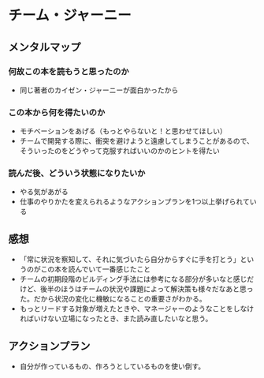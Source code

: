 # チーム・ジャーニー

## メンタルマップ

### 何故この本を読もうと思ったのか

- 同じ著者のカイゼン・ジャーニーが面白かったから

### この本から何を得たいのか

- モチベーションをあげる（もっとやらないと！と思わせてほしい）
- チームで開発する際に、衝突を避けようと遠慮してしまうことがあるので、そういったのをどうやって克服すればいいのかのヒントを得たい

### 読んだ後、どういう状態になりたいか

- やる気があがる
- 仕事のやりかたを変えられるようなアクションプランを1つ以上挙げられている

## 感想

- 「常に状況を察知して、それに気づいたら自分からすぐに手を打とう」というのがこの本を読んでいて一番感じたこと
- チームの初期段階のビルディング手法には参考になる部分が多いなと感じだけど、後半のほうはチームの状況や課題によって解決策も様々だなあと思った。だから状況の変化に機敏になることの重要さがわかる。
- もっとリードする対象が増えたときや、マネージャーのようなことをしなければいけない立場になったとき、また読み直したいなと思う。

## アクションプラン

- 自分が作っているもの、作ろうとしているものを使い倒す。

